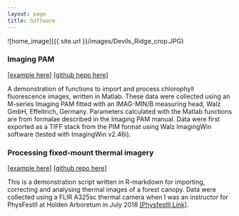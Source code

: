 ```yaml
--- 
layout: page
title: Software
---
```


![home_image]({{ site.url }}/images/Devils_Ridge_crop.JPG)


### Imaging PAM 
[[example here]](https://pageg.github.io/batch_process_fvfm_example.html) [[github hepo here]](https://github.com/PageG/IM-PAM)

A demonstration of functions to import and process chlorophyll fluorescence images, written in Matlab. These data were collected using an M-series Imaging PAM fitted with an IMAG-MIN/B measuring head, Walz GmbH, Effeltrich, Germany. Parameters calculated with the Matlab functions are from formalae described in the Imaging PAM manual. Data were first exported as a TIFF stack from the PIM format using Walz ImagingWin software (tested with ImagingWin v2.46i).

### Processing fixed-mount thermal imagery 
[[example here]]() [[github repo here]]()

This is a demonstration script written in R-markdown for importing, correcting and analysing thermal images of a forest canopy. Data were collected using a FLIR A325sc thermal camera when I was an instructor for PhysFestII at Holden Arboretum in July 2018 [[PhysfestII Link]](https://www.k-state.edu/ecophyslab/phys_fest_2.html). 
